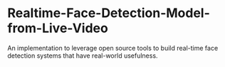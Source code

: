 # Realtime-Face-Detection-Model-from-Live-Video
An implementation to leverage open source tools to build real-time face detection systems that have real-world usefulness. 
